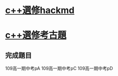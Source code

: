# [c++選修hackmd](https://hackmd.io/@sa072686/cpp_probsolve/%2F%40sa072686%2Fcpp_probsolve_c1)
# [c++選修考古題](https://hackmd.io/@sa072686/ancient/%2F%40sa072686%2F109F1M)
## 完成題目
109高一期中考pA
109高一期中考pC
109高一期中考pD
